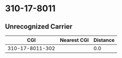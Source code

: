 # 310-17-8011
## Unrecognized Carrier


| CGI | Nearest CGI | Distance |
|-----|-------------|----------|
| 310-17-8011-302 |  | 0.0 |
